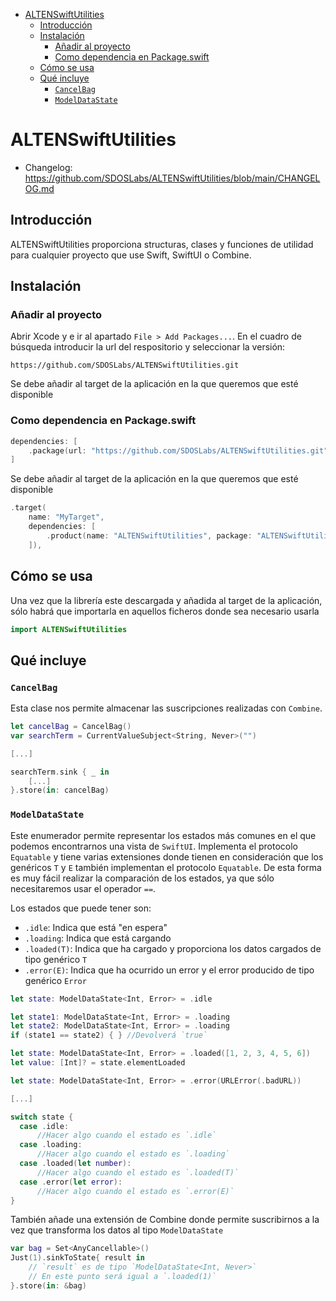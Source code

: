 - [ALTENSwiftUtilities](#altenswiftutilities)
  - [Introducción](#introducción)
  - [Instalación](#instalación)
    - [Añadir al proyecto](#añadir-al-proyecto)
    - [Como dependencia en Package.swift](#como-dependencia-en-packageswift)
  - [Cómo se usa](#cómo-se-usa)
  - [Qué incluye](#qué-incluye)
    - [`CancelBag`](#cancelbag)
    - [`ModelDataState`](#modeldatastate)

# ALTENSwiftUtilities
- Changelog: https://github.com/SDOSLabs/ALTENSwiftUtilities/blob/main/CHANGELOG.md

## Introducción
ALTENSwiftUtilities proporciona structuras, clases y funciones de utilidad para cualquier proyecto que use Swift, SwiftUI o Combine.

## Instalación

### Añadir al proyecto

Abrir Xcode y e ir al apartado `File > Add Packages...`. En el cuadro de búsqueda introducir la url del respositorio y seleccionar la versión:
```
https://github.com/SDOSLabs/ALTENSwiftUtilities.git
```
Se debe añadir al target de la aplicación en la que queremos que esté disponible

### Como dependencia en Package.swift

``` swift
dependencies: [
    .package(url: "https://github.com/SDOSLabs/ALTENSwiftUtilities.git", .upToNextMajor(from: "1.0.0"))
]
```

Se debe añadir al target de la aplicación en la que queremos que esté disponible

``` swift
.target(
    name: "MyTarget",
    dependencies: [
        .product(name: "ALTENSwiftUtilities", package: "ALTENSwiftUtilities")
    ]),
```

## Cómo se usa

Una vez que la librería este descargada y añadida al target de la aplicación, sólo habrá que importarla en aquellos ficheros donde sea necesario usarla

``` swift
import ALTENSwiftUtilities
```

## Qué incluye

### `CancelBag`

Esta clase nos permite almacenar las suscripciones realizadas con `Combine`.

``` swift
let cancelBag = CancelBag()
var searchTerm = CurrentValueSubject<String, Never>("")

[...]

searchTerm.sink { _ in
    [...]
}.store(in: cancelBag)
```

### `ModelDataState`

Este enumerador permite representar los estados más comunes en el que podemos encontrarnos una vista de `SwiftUI`. Implementa el protocolo `Equatable` y tiene varias extensiones donde tienen en consideración que los genéricos `T` y `E` también implementan el protocolo `Equatable`. De esta forma es muy fácil realizar la comparación de los estados, ya que sólo necesitaremos usar el operador `==`.

Los estados que puede tener son:
+ `.idle`: Indica que está "en espera"
+ `.loading`: Indica que está cargando
+ `.loaded(T)`: Indica que ha cargado y proporciona los datos cargados de tipo genérico `T`
+ `.error(E)`: Indica que ha ocurrido un error y el error producido de tipo genérico `Error`

``` swift
let state: ModelDataState<Int, Error> = .idle
```

``` swift
let state1: ModelDataState<Int, Error> = .loading
let state2: ModelDataState<Int, Error> = .loading
if (state1 == state2) { } //Devolverá `true`
```

``` swift
let state: ModelDataState<Int, Error> = .loaded([1, 2, 3, 4, 5, 6])
let value: [Int]? = state.elementLoaded
```

``` swift
let state: ModelDataState<Int, Error> = .error(URLError(.badURL))

[...]

switch state {
  case .idle:
      //Hacer algo cuando el estado es `.idle`
  case .loading:
      //Hacer algo cuando el estado es `.loading`
  case .loaded(let number):
      //Hacer algo cuando el estado es `.loaded(T)`
  case .error(let error):
      //Hacer algo cuando el estado es `.error(E)`
}
```

También añade una extensión de Combine donde permite suscribirnos a la vez que transforma los datos al tipo `ModelDataState`

``` swift
var bag = Set<AnyCancellable>()
Just(1).sinkToState{ result in
    // `result` es de tipo `ModelDataState<Int, Never>`
    // En este punto será igual a `.loaded(1)`
}.store(in: &bag)
```


